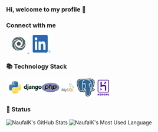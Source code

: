 ### Hi, welcome to my profile 👋

<!-- Contacts -->
### Connect with me
<a href="https://replit.com/@NaufalK25">
  <img src="img/replit.png" alt="Replit" width="48px" height="48px" style="margin-left:10px">
</a>
<a href="https://www.linkedin.com/in/muhammad-naufal-kateni-10065420a/">
  <img src="img/linkedin.png" alt="LinkedIn" width="48px" height="48px" style="margin-left: 10px">
</a>

<!-- Linebreak -->
<br>

### 📚 Technology Stack

<a href="https://github.com/topics/python">
  <img align="left" alt="Python" width="48px" height="48px" src="https://raw.githubusercontent.com/github/explore/80688e429a7d4ef2fca1e82350fe8e3517d3494d/topics/python/python.png" />

<a href="https://github.com/topics/django">
  <img align="left" alt="Django" width="48px" height="48px" src="https://raw.githubusercontent.com/github/explore/80688e429a7d4ef2fca1e82350fe8e3517d3494d/topics/django/django.png" />
</a>

<a href="https://github.com/topics/php">
  <img align="left" alt="PHP" width="48px" height="48px" src="https://raw.githubusercontent.com/github/explore/ccc16358ac4530c6a69b1b80c7223cd2744dea83/topics/php/php.png" />
</a>

<a href="https://github.com/topics/mysql">
  <img align="left" alt="MySQL" width="48px" height="48px" src="https://raw.githubusercontent.com/github/explore/80688e429a7d4ef2fca1e82350fe8e3517d3494d/topics/mysql/mysql.png" />
</a>

<a href="https://github.com/topics/postgresql">
  <img align="left" alt="PostgreSQL" width="48px" height="48px" src="https://raw.githubusercontent.com/github/explore/80688e429a7d4ef2fca1e82350fe8e3517d3494d/topics/postgresql/postgresql.png" />
</a>

<a href="https://github.com/topics/heroku">
  <img align="left" alt="Heroku" width="48px" height="48px" src="https://raw.githubusercontent.com/github/explore/cb661bc288627f05a5ac4187b00495fd8048c9fa/topics/heroku/heroku.png" />
</a>

<!-- Linebreak -->
<br>
<br>
<br>

### 📃 Status
![NaufalK's GitHub Stats](https://github-readme-stats.vercel.app/api?username=NaufalK25&show_icons=true&hide_border=true&include_all_commits=true&theme=blueberry)
![NaufalK's Most Used Language](https://github-readme-stats.vercel.app/api/top-langs/?username=NaufalK25&theme=blueberry&show_icons=true&layout=compact&hide_border=true)

